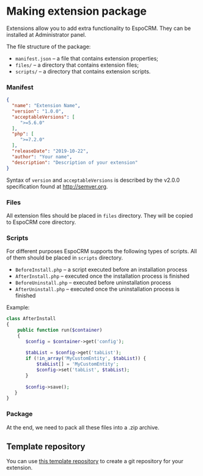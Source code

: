 # Making extension package

Extensions allow you to add extra functionality to EspoCRM. They can be installed at Administrator panel.

The file structure of the package:

* `manifest.json` – a file that contains extension properties;
* `files/` – a directory that contains extension files;
* `scripts/` – a directory that contains extension scripts.

### Manifest

```json
{
  "name": "Extension Name",
  "version": "1.0.0",
  "acceptableVersions": [
     ">=5.6.0"
  ],
  "php": [
     ">=7.2.0"
  ],
  "releaseDate": "2019-10-22",
  "author": "Your name",
  "description": "Description of your extension"
}
```

Syntax of `version` and `acceptableVersions` is described by the v2.0.0 specification found at http://semver.org.

### Files

All extension files should be placed in `files` directory. They will be copied to EspoCRM core directory.

### Scripts

For different purposes EspoCRM supports the following types of scripts. All of them should be  placed in `scripts` directory.

* `BeforeInstall.php` – a script executed before an installation process
* `AfterInstall.php` – executed once the installation process is finished
* `BeforeUninstall.php` – executed before uninstallation process
* `AfterUninstall.php` – executed once the uninstallation process is finished

Example:

```php
class AfterInstall
{
    public function run($container)
    {
       $config = $container->get('config');
 
       $tabList = $config->get('tabList');
       if (!in_array('MyCustomEntity', $tabList)) {
           $tabList[] = 'MyCustomEntity';
           $config->set('tabList', $tabList);
       }
 
       $config->save();
   }
}
```

### Package

At the end, we need to pack all these files into a .zip archive.

## Template repository

You can use [this template repository](https://github.com/espocrm/ext-template) to create a git repository for your extension.
